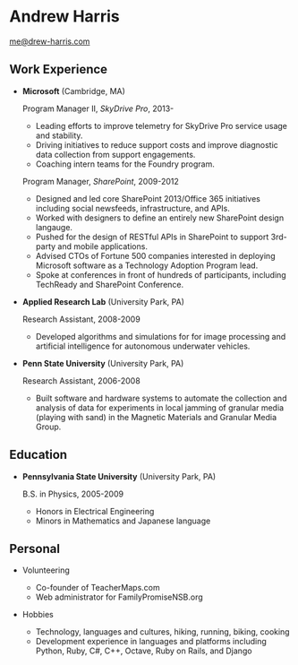 Andrew Harris
===============

me@drew-harris.com

Work Experience
---------------

*	**Microsoft** (Cambridge, MA)

	Program Manager II, *SkyDrive Pro*, 2013-
	-	Leading efforts to improve telemetry
		for SkyDrive Pro service usage and stability.
	-	Driving initiatives to reduce support costs and improve
		diagnostic data collection from support engagements.
	-	Coaching intern teams for the Foundry program.

	Program Manager, *SharePoint*, 2009-2012
	-	Designed and led core SharePoint 2013/Office 365 initiatives
		including social newsfeeds, infrastructure, and APIs.
	-	Worked with designers to define an entirely new SharePoint
		design langauge.
	-	Pushed for the design of RESTful APIs in SharePoint to support
		3rd-party and mobile applications.
	-	Advised CTOs of Fortune 500 companies interested in deploying
		Microsoft software as a Technology Adoption Program lead.
	-	Spoke at conferences in front of hundreds of participants,
		including TechReady and SharePoint Conference.

*	**Applied Research Lab** (University Park, PA)

	Research Assistant, 2008-2009

	-	Developed algorithms and simulations for for image
		processing and artificial intelligence for autonomous
		underwater vehicles.

*	**Penn State University** (University Park, PA)

	Research Assistant, 2006-2008

	-	Built software and hardware systems to automate the collection
		and analysis of data for experiments in local jamming of
		granular media (playing with sand) in the
		Magnetic Materials and Granular Media Group.

Education
---------

*	**Pennsylvania State University** (University Park, PA)

	B.S. in Physics, 2005-2009
	-	Honors in Electrical Engineering
	-	Minors in Mathematics and Japanese language

Personal
-------

*	Volunteering
	-	Co-founder of TeacherMaps.com
	-	Web administrator for FamilyPromiseNSB.org

*	Hobbies
	-	Technology, languages and cultures, hiking, running,
		biking, cooking
	-	Development experience in languages and platforms including
		Python, Ruby, C#, C++, Octave, Ruby on Rails, and Django
